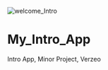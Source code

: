 ![welcome_Intro](https://user-images.githubusercontent.com/85549700/131895023-3baa0d97-b42c-4946-b4f0-418fa795be12.jpeg)
# My_Intro_App
Intro App, Minor Project, Verzeo
